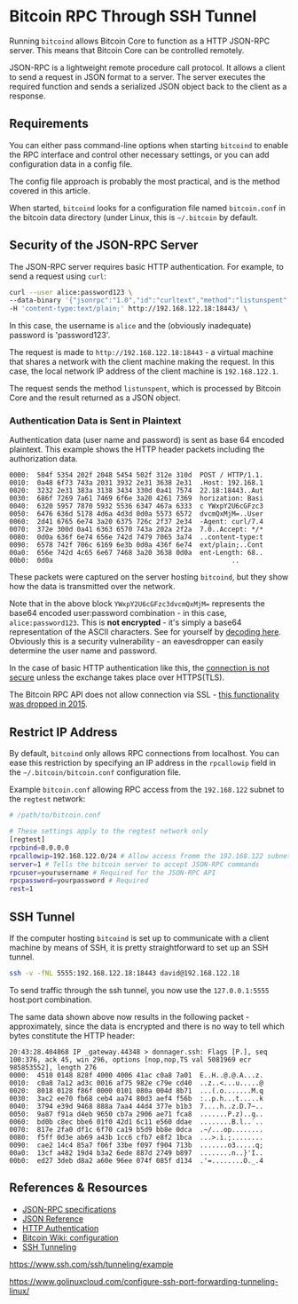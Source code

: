 # Bitcoin RPC Through SSH Tunnel
Running `bitcoind` allows Bitcoin Core to function as a HTTP JSON-RPC server. This means that Bitcoin Core can be controlled remotely.

JSON-RPC is a lightweight remote procedure call protocol. It allows a client to send a request in JSON format to a server. The server executes the required function and sends a serialized JSON object back to the client as a response.

Requirements
------------
You can either pass command-line options when starting `bitcoind` to enable the RPC interface and control other necessary settings, or you can add configuration data in a config file.

The config file approach is probably the most practical, and is the method covered in this article.

When started, `bitcoind` looks for a configuration file named `bitcoin.conf` in the bitcoin data directory (under Linux, this is `~/.bitcoin` by default.



Security of the JSON-RPC Server
-------------------------------
The JSON-RPC server requires basic HTTP authentication. For example, to send a request using `curl`:

```bash
curl --user alice:password123 \
--data-binary '{"jsonrpc":"1.0","id":"curltext","method":"listunspent","params":[]}' \
-H 'content-type:text/plain;' http://192.168.122.18:18443/ \
```
In this case, the username is `alice` and the (obviously inadequate) password is 'password123'.

The request is made to `http://192.168.122.18:18443` - a virtual machine that shares a network with the client machine making the request. In this case, the local network IP address of the client machine is `192.168.122.1`.

The request sends the method `listunspent`, which is processed by Bitcoin Core and the result returned as a JSON object.

### Authentication Data is Sent in Plaintext
Authentication data (user name and password) is sent as base 64 encoded plaintext. This example shows the HTTP header packets including the authorization data.

```data
0000:  504f 5354 202f 2048 5454 502f 312e 310d  POST / HTTP/1.1.
0010:  0a48 6f73 743a 2031 3932 2e31 3638 2e31  .Host: 192.168.1
0020:  3232 2e31 383a 3138 3434 330d 0a41 7574  22.18:18443..Aut
0030:  686f 7269 7a61 7469 6f6e 3a20 4261 7369  horization: Basi
0040:  6320 5957 7870 5932 5536 6347 467a 6333  c YWxpY2U6cGFzc3
0050:  6476 636d 5178 4d6a 4d3d 0d0a 5573 6572  dvcmQxMjM=..User
0060:  2d41 6765 6e74 3a20 6375 726c 2f37 2e34  -Agent: curl/7.4
0070:  372e 300d 0a41 6363 6570 743a 202a 2f2a  7.0..Accept: */*
0080:  0d0a 636f 6e74 656e 742d 7479 7065 3a74  ..content-type:t
0090:  6578 742f 706c 6169 6e3b 0d0a 436f 6e74  ext/plain;..Cont
00a0:  656e 742d 4c65 6e67 7468 3a20 3638 0d0a  ent-Length: 68..
00b0:  0d0a                                             ..

```
These packets were captured on the server hosting `bitcoind`, but they show how the data is transmitted over the network.

Note that in the above block `YWxpY2U6cGFzc3dvcmQxMjM=` represents the base64 encoded user:password combination - in this case, `alice:password123`. This is __not encrypted__ - it's simply a base64 representation of the ASCII characters. See for yourself by [decoding here][7]. Obviously this is a security vulnerability - an eavesdropper can easily determine the user name and password.

In the case of basic HTTP authentication like this, the [connection is not secure][5] unless the exchange takes place over HTTPS(TLS).

The Bitcoin RPC API does not allow connection via SSL - [this functionality was dropped in 2015][3].

Restrict IP Address
-------------------
By default, `bitcoind` only allows RPC connections from localhost. You can ease this restriction by specifying an IP address in the `rpcallowip` field in the `~/.bitcoin/bitcoin.conf` configuration file.

Example `bitcoin.conf` allowing RPC access from the `192.168.122` subnet to the `regtest` network:

```bash
# /path/to/bitcoin.conf

# These settings apply to the regtest network only
[regtest]
rpcbind=0.0.0.0
rpcallowip=192.168.122.0/24 # Allow access fromm the 192.168.122 subnet
server=1 # Tells the bitcoin server to accept JSON-RPC commands
rpcuser=yourusername # Required for the JSON-RPC API
rpcpassword=yourpassword # Required
rest=1
```

SSH Tunnel
----------
If the computer hosting `bitcoind` is set up to communicate with a client machine by means of SSH, it is pretty straightforward to set up an SSH tunnel.

```bash
ssh -v -fNL 5555:192.168.122.18:18443 david@192.168.122.18
```
To send traffic through the ssh tunnel, you now use the `127.0.0.1:5555` host:port combination.

The same data shown above now results in the following packet - approximately, since the data is encrypted and there is no way to tell which bytes constitute the HTTP header:
```
20:43:28.404868 IP _gateway.44348 > donnager.ssh: Flags [P.], seq 100:376, ack 45, win 296, options [nop,nop,TS val 5081969 ecr 985853552], length 276
0000:  4510 0148 828f 4000 4006 41ac c0a8 7a01  E..H..@.@.A...z.
0010:  c0a8 7a12 ad3c 0016 af75 982e c79e cd40  ..z..<...u.....@
0020:  8018 0128 f86f 0000 0101 080a 004d 8b71  ...(.o.......M.q
0030:  3ac2 ee70 fb68 ceb4 aa74 80d3 aef4 f56b  :..p.h...t.....k
0040:  3794 e39d 9468 888a 7aa4 44d4 377e b1b3  7....h..z.D.7~..
0050:  9a87 f91a d4eb 9650 cb7a 2906 ae71 fca8  .......P.z)..q..
0060:  bd0b c8ec bbe6 01f0 42d1 6c11 e560 ddae  ........B.l..`..
0070:  817e 2fa0 df1c 6f70 ca19 b5d9 bb8e 0dca  .~/...op........
0080:  f5ff 0d3e ab69 a43b 1cc6 cfb7 e8f2 1bca  ...>.i.;........
0090:  cae2 14c4 85a7 f06f 33be f097 f904 713b  .......o3.....q;
00a0:  13cf a482 19d4 b3a2 6ede 887d 2749 b897  ........n..}'I..
00b0:  ed27 3deb d8a2 a60e 96ee 074f 085f d134  .'=........O._.4
```

References & Resources
----------------------
* [JSON-RPC specifications][1]
* [JSON Reference][2]
* [HTTP Authentication][5]
* [Bitcoin Wiki: configuration][6]
* [SSH Tunneling][8]

[1]: https://www.jsonrpc.org/specification_v1
[2]: https://www.json.org/json-en.html
[3]: https://github.com/bitcoin/bitcoin/blob/d6a92dd0ea42ec64f15b81843b4db62c7b186bdb/doc/release-notes.md#ssl-support-for-rpc-dropped
[4]: https://osric.com/chris/accidental-developer/2018/07/curl-basic-auth-base64-encoded-credentials/
[5]: https://developer.mozilla.org/en-US/docs/Web/HTTP/Authentication
[6]: https://en.bitcoin.it/wiki/Running_Bitcoin
[7]: https://www.base64decode.net/
[8]: https://www.ssh.com/ssh/tunneling

https://www.ssh.com/ssh/tunneling/example

https://www.golinuxcloud.com/configure-ssh-port-forwarding-tunneling-linux/
